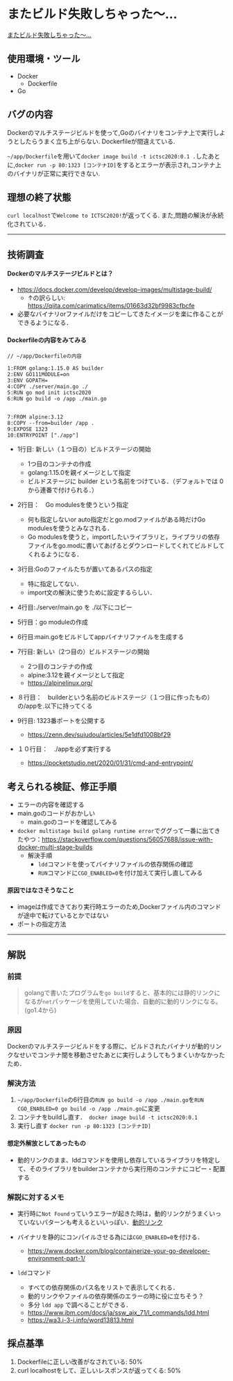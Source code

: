 # またビルド失敗しちゃった～…

[またビルド失敗しちゃった～…](https://blog.icttoracon.net/2020/11/02/%e3%81%be%e3%81%9f%e3%83%93%e3%83%ab%e3%83%89%e5%a4%b1%e6%95%97%e3%81%97%e3%81%a1%e3%82%83%e3%81%a3%e3%81%9f%ef%bd%9e/)

## 使用環境・ツール
- Docker
    - Dockerfile
- Go

## バグの内容
Dockerのマルチステージビルドを使って,Goのバイナリをコンテナ上で実行しようとしたらうまく立ち上がらない.
Dockerfileが間違えている.

`~/app/Dockerfile`を用いて`docker image build -t ictsc2020:0.1 .`したあとに,`docker run -p 80:1323 [コンテナID]`をするとエラーが表示され,コンテナ上のバイナリが正常に実行できない.

## 理想の終了状態
`curl localhost`で`Welcome to ICTSC2020!`が返ってくる.
また,問題の解決が永続化されている．

----

## 技術調査
#### Dockerのマルチステージビルドとは？
- https://docs.docker.com/develop/develop-images/multistage-build/
    - ↑の訳らしい: https://qiita.com/carimatics/items/01663d32bf9983cfbcfe
- 必要なバイナリorファイルだけをコピーしてきたイメージを楽に作ることができるようになる．

#### Dockerfileの内容をみてみる
```
// ~/app/Dockerfileの内容

1:FROM golang:1.15.0 AS builder
2:ENV GO111MODULE=on
3:ENV GOPATH=
4:COPY ./server/main.go ./
5:RUN go mod init ictsc2020
6:RUN go build -o /app ./main.go
 
 
7:FROM alpine:3.12
8:COPY --from=builder /app .
9:EXPOSE 1323
10:ENTRYPOINT ["./app"]

```

- 1行目: 新しい（１つ目の）ビルドステージの開始
    - 1つ目のコンテナの作成
    - golang:1.15.0を親イメージとして指定
    - ビルドステージに builder という名前をつけている．（デフォルトでは 0 から連番で付けられる．）
- 2行目：　Go modulesを使うという指定
    - 何も指定しないor auto指定だとgo.modファイルがある時だけGo modulesを使うとみなされる．
    - Go modulesを使うと，importしたいライブラリと，ライブラリの依存ファイルをgo.modに書いてあげるとダウンロードしてくれてビルドしてくれるようになる．
- 3行目:Goのファイルたちが置いてあるパスの指定
    - 特に指定してない．
    - import文の解決に使うために設定するらしい．
- 4行目:./server/main.go を ./以下にコピー
- 5行目：go moduleの作成
- 6行目:main.goをビルドしてappバイナリファイルを生成する

- 7行目: 新しい（2つ目の）ビルドステージの開始
    - 2つ目のコンテナの作成
    - alpine:3.12を親イメージとして指定
    - https://alpinelinux.org/
- ８行目：　builderという名前のビルドステージ（１つ目に作ったもの）の/appを.以下に持ってくる
- 9行目: 1323番ポートを公開する
    - https://zenn.dev/suiudou/articles/5e1dfd1008bf29
- １０行目：　./appを必ず実行する
    - https://pocketstudio.net/2020/01/31/cmd-and-entrypoint/

## 考えられる検証、修正手順

- エラーの内容を確認する
- main.goのコードがおかしい
    - main.goのコードを確認してみる
-   `docker multistage build golang runtime error`でググって一番に出てきたやつ：https://stackoverflow.com/questions/56057688/issue-with-docker-multi-stage-builds
    -  解決手順
        -  `ldd`コマンドを使ってバイナリファイルの依存関係の確認
        -  `RUN`コマンドに`CGO_ENABLED=0`を付け加えて実行し直してみる



#### 原因ではなさそうなこと
- imageは作成できており実行時エラーのため,Dockerファイル内のコマンドが途中で転けているとかではない
- ポートの指定方法

---- 

## 解説

### 前提
> golangで書いたプログラムを`go build`すると、基本的には静的リンクになるが`net`パッケージを使用していた場合、自動的に動的リンクになる。(go1.4から)

### 原因
Dockerのマルチステージビルドをする際に、ビルドされたバイナリが動的リンクなせいでコンテナ間を移動させたあとに実行しようしてもうまくいかなかったため．

### 解決方法

1. `~/app/Dockerfile`の6行目の`RUN go build -o /app ./main.go`を`RUN CGO_ENABLED=0 go build -o /app ./main.go`に変更
2. コンテナをbuildし直す．　`docker image build -t ictsc2020:0.1 `
3. 実行し直す `docker run -p 80:1323 [コンテナID]`

#### 想定外解放としてあったもの
- 動的リンクのまま、lddコマンドを使用し依存しているライブラリを特定して、そのライブラリをbuilderコンテナから実行用のコンテナにコピー・配置する

### 解説に対するメモ
- 実行時に`Not Found`っていうエラーが起きた時は，動的リンクがうまくいっていないパターンも考えるといいっぽい．[動的リンク](https://e-words.jp/w/%E5%8B%95%E7%9A%84%E3%83%AA%E3%83%B3%E3%82%AF.html#:~:text=%E5%8B%95%E7%9A%84%E3%83%AA%E3%83%B3%E3%82%AF%E3%81%A8%E3%81%AF,%E3%81%97%E3%81%A6%E8%B5%B7%E5%8B%95%E3%81%99%E3%82%8B%E3%81%93%E3%81%A8%E3%80%82)

- バイナリを静的にコンパイルさせる為には`CGO_ENABLED=0`を付ける．
    - https://www.docker.com/blog/containerize-your-go-developer-environment-part-1/

- `ldd`コマンド
    - すべての依存関係のパス名をリストで表示してくれる．
    - 動的リンクやファイルの依存関係のエラーの時に役に立ちそう？
    - 多分 `ldd app` で調べることができる．
    - https://www.ibm.com/docs/ja/ssw_aix_71/l_commands/ldd.html
    - https://wa3.i-3-i.info/word13813.html

## 採点基準
1. Dockerfileに正しい改善がなされている: 50%
2. curl localhostをして、正しいレスポンスが返ってくる: 50%